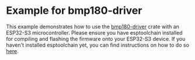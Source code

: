# Example for bmp180-driver

This example demonstrates how to use the [bmp180-driver](https://github.com/milewski/bmp180-driver) crate with an ESP32-S3 microcontroller. 
Please ensure you have esptoolchain installed for compiling and flashing the firmware onto your ESP32-S3 device.
If you haven't installed esptoolchain yet, you can find instructions on how to do so [here](https://github.com/esp-rs/espup).
